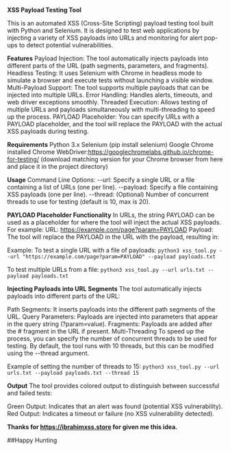 **XSS Payload Testing Tool**

This is an automated XSS (Cross-Site Scripting) payload testing tool built with Python and Selenium. It is designed to test web applications by injecting a variety of XSS payloads into URLs and monitoring for alert pop-ups to detect potential vulnerabilities.

**Features**
Payload Injection: The tool automatically injects payloads into different parts of the URL (path segments, parameters, and fragments).
Headless Testing: It uses Selenium with Chrome in headless mode to simulate a browser and execute tests without launching a visible window.
Multi-Payload Support: The tool supports multiple payloads that can be injected into multiple URLs.
Error Handling: Handles alerts, timeouts, and web driver exceptions smoothly.
Threaded Execution: Allows testing of multiple URLs and payloads simultaneously with multi-threading to speed up the process.
PAYLOAD Placeholder: You can specify URLs with a PAYLOAD placeholder, and the tool will replace the PAYLOAD with the actual XSS payloads during testing.

**Requirements**
Python 3.x
Selenium (pip install selenium)
Google Chrome installed
Chrome WebDriver:https://googlechromelabs.github.io/chrome-for-testing/ (download matching version for your Chrome browser from here and place it in the project directory)

**Usage**
Command Line Options:
--url: Specify a single URL or a file containing a list of URLs (one per line).
--payload: Specify a file containing XSS payloads (one per line).
--thread: (Optional) Number of concurrent threads to use for testing (default is 10, max is 20).

**PAYLOAD Placeholder Functionality**
In URLs, the string PAYLOAD can be used as a placeholder for where the tool will inject the actual XSS payloads. For example:
URL: https://example.com/page?param=PAYLOAD
Payload: <script>alert('XSS')</script>
The tool will replace the PAYLOAD in the URL with the payload, resulting in:

Example:
To test a single URL with a file of payloads:
`python3 xss_tool.py --url "https://example.com/page?param=PAYLOAD" --payload payloads.txt`

To test multiple URLs from a file:
`python3 xss_tool.py --url urls.txt --payload payloads.txt`

**Injecting Payloads into URL Segments**
The tool automatically injects payloads into different parts of the URL:

Path Segments: It inserts payloads into the different path segments of the URL.
Query Parameters: Payloads are injected into parameters that appear in the query string (?param=value).
Fragments: Payloads are added after the # fragment in the URL if present.
Multi-Threading
To speed up the process, you can specify the number of concurrent threads to be used for testing. By default, the tool runs with 10 threads, but this can be modified using the --thread argument.

Example of setting the number of threads to 15:
`python3 xss_tool.py --url urls.txt --payload payloads.txt --thread 15`

**Output**
The tool provides colored output to distinguish between successful and failed tests:

Green Output: Indicates that an alert was found (potential XSS vulnerability).
Red Output: Indicates a timeout or failure (no XSS vulnerability detected).

**Thanks for https://ibrahimxss.store for given me this idea.**

##Happy Hunting
